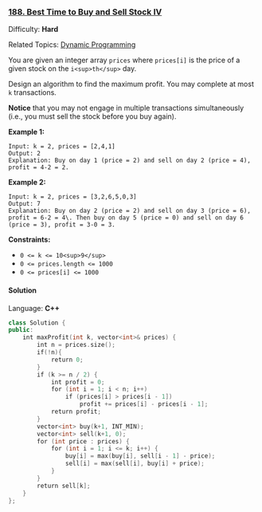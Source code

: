 ### [188\. Best Time to Buy and Sell Stock IV](https://leetcode.com/problems/best-time-to-buy-and-sell-stock-iv/)

Difficulty: **Hard**

Related Topics: [Dynamic Programming](https://leetcode.com/tag/dynamic-programming/)

You are given an integer array `prices` where `prices[i]` is the price of a given stock on the `i<sup>th</sup>` day.

Design an algorithm to find the maximum profit. You may complete at most `k` transactions.

**Notice** that you may not engage in multiple transactions simultaneously (i.e., you must sell the stock before you buy again).

**Example 1:**

```
Input: k = 2, prices = [2,4,1]
Output: 2
Explanation: Buy on day 1 (price = 2) and sell on day 2 (price = 4), profit = 4-2 = 2.
```

**Example 2:**

```
Input: k = 2, prices = [3,2,6,5,0,3]
Output: 7
Explanation: Buy on day 2 (price = 2) and sell on day 3 (price = 6), profit = 6-2 = 4\. Then buy on day 5 (price = 0) and sell on day 6 (price = 3), profit = 3-0 = 3.
```

**Constraints:**

- `0 <= k <= 10<sup>9</sup>`
- `0 <= prices.length <= 1000`
- `0 <= prices[i] <= 1000`

#### Solution

Language: **C++**

```c++
class Solution {
public:
    int maxProfit(int k, vector<int>& prices) {
        int n = prices.size();
        if(!n){
            return 0;
        }
        if (k >= n / 2) {
            int profit = 0;
            for (int i = 1; i < n; i++)
                if (prices[i] > prices[i - 1])
                    profit += prices[i] - prices[i - 1];
            return profit;
        }
        vector<int> buy(k+1, INT_MIN);
        vector<int> sell(k+1, 0);
        for (int price : prices) {
            for (int i = 1; i <= k; i++) {
                buy[i] = max(buy[i], sell[i - 1] - price);
                sell[i] = max(sell[i], buy[i] + price);
            }
        }
        return sell[k];
    }
};
```
